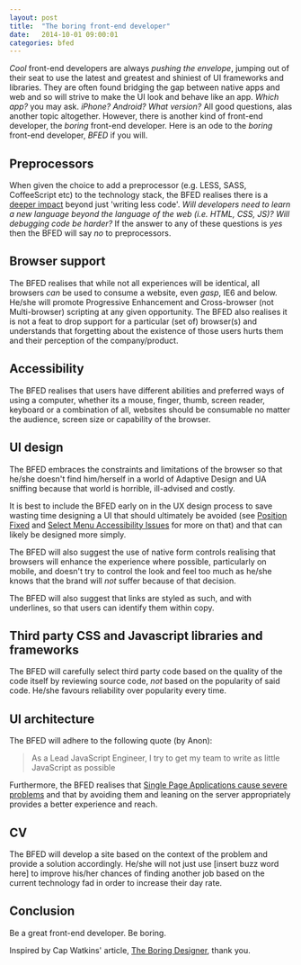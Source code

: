 ```yaml
---
layout: post
title:  "The boring front-end developer"
date:   2014-10-01 09:00:01
categories: bfed
---
```


*Cool* front-end developers are always *pushing the envelope*, jumping out of their seat to use the latest and greatest and shiniest of UI frameworks and libraries. They are often found bridging the gap between native apps and web and so will strive to make the UI look and behave like an app. *Which app?* you may ask. *iPhone? Android? What version?* All good questions, alas another topic altogether. However, there is another kind of front-end developer, the *boring* front-end developer. Here is an ode to the *boring* front-end developer, *BFED* if you will.

## Preprocessors

When given the choice to add a preprocessor (e.g. LESS, SASS, CoffeeScript etc) to the technology stack, the BFED realises there is a [deeper impact](/articles/the-disadvantages-of-css-preprocessors/) beyond just 'writing less code'. *Will developers need to learn a new language beyond the language of the web (i.e. HTML, CSS, JS)? Will debugging code be harder?* If the answer to any of these questions is *yes* then the BFED will say *no* to preprocessors.

## Browser support

The BFED realises that while not all experiences will be identical, all browsers *can* be used to consume a website, even *gasp*, IE6 and below. He/she will promote Progressive Enhancement and Cross-browser (not Multi-browser) scripting at any given opportunity. The BFED also realises it is not a feat to drop support for a particular (set of) browser(s) and understands that forgetting about the existence of those users hurts them and their perception of the company/product.

## Accessibility

The BFED realises that users have different abilities and preferred ways of using a computer, whether its a mouse, finger, thumb, screen reader, keyboard or a combination of all, websites should be consumable no matter the audience, screen size or capability of the browser.

## UI design

The BFED embraces the constraints and limitations of the browser so that he/she doesn't find him/herself in a world of Adaptive Design and UA sniffing because that world is horrible, ill-advised and costly.

It is best to include the BFED early on in the UX design process to save wasting time designing a UI that should ultimately be avoided (see [Position Fixed](http://bradfrostweb.com/blog/mobile/fixed-position/) and [Select Menu Accessibility Issues](/articles/select-menu-accessibility-issues/) for more on that) and that can likely be designed more simply.

The BFED will also suggest the use of native form controls realising that browsers will enhance the experience where possible, particularly on mobile, and doesn't try to control the look and feel too much as he/she knows that the brand will *not* suffer because of that decision.

The BFED will also suggest that links are styled as such, and with underlines, so that users can identify them within copy.

## Third party CSS and Javascript libraries and frameworks

The BFED will carefully select third party code based on the quality of the code itself by reviewing source code, *not* based on the popularity of said code. He/she favours reliability over popularity every time.

## UI architecture

The BFED will adhere to the following quote (by Anon):

> As a Lead JavaScript Engineer, I try to get my team to write as little JavaScript as possible

Furthermore, the BFED realises that [Single Page Applications cause severe problems](/articles/the-disadvantages-of-single-page-applications/) and that by avoiding them and leaning on the server appropriately provides a better experience and reach.

## CV

The BFED will develop a site based on the context of the problem and provide a solution accordingly. He/she will not just use [insert buzz word here] to improve his/her chances of finding another job based on the current technology fad in order to increase their day rate.

## Conclusion

Be a great front-end developer. Be boring.

Inspired by Cap Watkins' article, [The Boring Designer](http://blog.capwatkins.com/the-boring-designer), thank you.